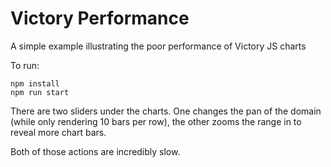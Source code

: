 # Victory Performance

A simple example illustrating the poor performance of Victory JS charts

To run:

```
npm install
npm run start
```

There are two sliders under the charts. One changes the pan of the domain (while only rendering 10 bars per row), the other zooms the range in to reveal more chart bars.

Both of those actions are incredibly slow.